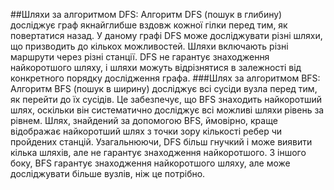 ##Шляхи за алгоритмом DFS:
Алгоритм DFS (пошук в глибину) досліджує граф якнайглибше вздовж кожної гілки перед тим, як повертатися назад. У даному графі DFS може досліджувати різні шляхи, що призводить до кількох можливостей.
Шляхи включають різні маршрути через різні станції. DFS не гарантує знаходження найкоротшого шляху, і шляхи можуть відрізнятися в залежності від конкретного порядку дослідження графа.
###Шлях за алгоритмом BFS:
Алгоритм BFS (пошук в ширину) досліджує всі сусіди вузла перед тим, як перейти до їх сусідів. Це забезпечує, що BFS знаходить найкоротший шлях, оскільки він систематично досліджує всі можливі шляхи рівень за рівнем.
Шлях, знайдений за допомогою BFS, ймовірно, краще відображає найкоротший шлях з точки зору кількості ребер чи пройдених станцій.
Узагальнюючи, DFS більш гнучкий і може виявити кілька шляхів, але не гарантує знаходження найкоротшого. З іншого боку, BFS гарантує знаходження найкоротшого шляху, але може досліджувати більше вузлів, ніж це потрібно. 